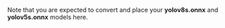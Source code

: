 Note that you are expected to convert and place your **yolov8s.onnx** and **yolov5s.onnx** models here.
